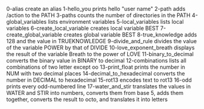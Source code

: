 0-alias create an alias
1-hello_you prints hello "user name"
2-path adds /action to the PATH
3-paths counts the number of directories in the PATH
4-global_variables lists environment variables
5-local_variables lists local variables
6-create_local_variable creates local variable BEST
7-create_global_variable creates global variable BEST
8-true_knowledge adds 128 and the value in TRUEKNOWLEDGE
9-divide_and_rule divides the value of the variable POWER by that of DIVIDE
10-love_exponent_breath displays the result of the variable Breath to the power of LOVE
11-binary_to_decimal converts the binary value in BINARY to decimal
12-combinations lists all combinations of two letter except oo
13-print_float prints the number in NUM with two decimal places
14-decimal_to_hexadecimal converts the number in DECIMAL to hexadecimal
15-rot13 encodes text to rot13
16-odd prints every odd-numbered line
17-water_and_stir translates the values in WATER and STIR into numbers, converts them from base 5, adds them together, converts the result to octo, and translates it into letters
